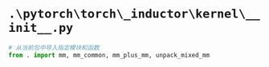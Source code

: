 # `.\pytorch\torch\_inductor\kernel\__init__.py`

```py
# 从当前包中导入指定模块和函数
from . import mm, mm_common, mm_plus_mm, unpack_mixed_mm
```